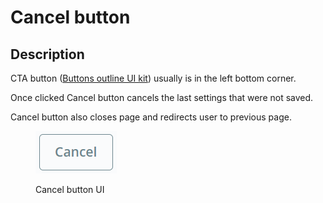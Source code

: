 # Cancel button

## Description

CTA button ([Buttons outline UI kit](https://build.prestashop.com/prestashop-ui-kit/?path=/story/buttons--outline)) usually is in the left bottom corner.&#x20;

Once clicked Cancel button cancels the last settings that were not saved.&#x20;

Cancel button also closes page and redirects user to previous page.

<figure><img src="../../../.gitbook/assets/image (1) (4) (3).png" alt=""><figcaption><p>Cancel button UI</p></figcaption></figure>
